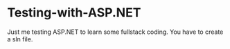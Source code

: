 # Testing-with-ASP.NET

Just me testing ASP.NET to learn some fullstack coding. You have to create a sln file.
